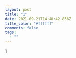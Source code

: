 ```yaml
---
layout: post
title: "1"
date: 2021-09-21T14:40:42.856Z
title_color: "#ffffff"
comments: false
tags:
  - ""
---
```

1